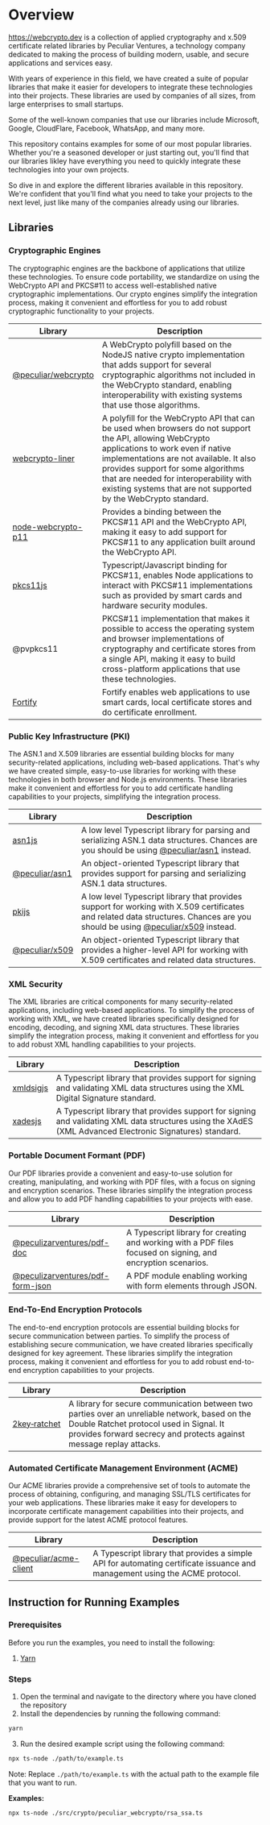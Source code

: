 # Overview

https://webcrypto.dev is a collection of applied cryptography and x.509 certificate related libraries by Peculiar Ventures, a technology company dedicated to making the process of building modern, usable, and secure applications and services easy.

With years of experience in this field, we have created a suite of popular libraries that make it easier for developers to integrate these technologies into their projects. These libraries are used by companies of all sizes, from large enterprises to small startups.

Some of the well-known companies that use our libraries include Microsoft, Google, CloudFlare, Facebook, WhatsApp, and many more. 

This repository contains examples for some of our most popular libraries. Whether you're a seasoned developer or just starting out, you'll find that our libraries likley have everything you need to quickly integrate these technologies into your own projects.

So dive in and explore the different libraries available in this repository. We're confident that you'll find what you need to take your projects to the next level, just like many of the companies already using our libraries.

## Libraries

### Cryptographic Engines

The cryptographic engines are the backbone of applications that utilize these technologies. To ensure code portability, we standardize on using the WebCrypto API and PKCS#11 to access well-established native cryptographic implementations. Our crypto engines simplify the integration process, making it convenient and effortless for you to add robust cryptographic functionality to your projects.

| Library             |	Description                              |
|---------------------|------------------------------------------|
| [@peculiar/webcrypto](src/crypto/peculiar_webcrypto/README.md) | A WebCrypto polyfill based on the NodeJS native crypto implementation that adds support for several cryptographic algorithms not included in the WebCrypto standard, enabling interoperability with existing systems that use those algorithms. |
| [webcrypto-liner](src/crypto/webcrypto_liner/README.md)  | A polyfill for the WebCrypto API that can be used when browsers do not support the API, allowing WebCrypto applications to work even if native implementations are not available. It also provides support for some algorithms that are needed for interoperability with existing systems that are not supported by the WebCrypto standard. |
| [node-webcrypto-p11](src/crypto/node_webcrypto_p11/README.md) | Provides a binding between the PKCS#11 API and the WebCrypto API, making it easy to add support for PKCS#11 to any application built around the WebCrypto API. |
| [pkcs11js](src/crypto/pkcs11js/README.md) | Typescript/Javascript binding for PKCS#11, enables Node applications to interact with PKCS#11 implementations such as provided by smart cards and hardware security modules. |
| @pvpkcs11 | PKCS#11 implementation that makes it possible to access the operating system and browser implementations of cryptography and certificate stores from a single API, making it easy to build cross-platform applications that use these technologies. |
| [Fortify](src/crypto/fortify/README.md) | Fortify enables web applications to use smart cards, local certificate stores and do certificate enrollment. |

### Public Key Infrastructure (PKI)

The ASN.1 and X.509 libraries are essential building blocks for many security-related applications, including web-based applications. That's why we have created simple, easy-to-use libraries for working with these technologies in both browser and Node.js environments. These libraries make it convenient and effortless for you to add certificate handling capabilities to your projects, simplifying the integration process.

| Library             |	Description                              |
|---------------------|------------------------------------------|
| [asn1js](src/pki/asn1js/README.md)	| A low level Typescript library for parsing and serializing ASN.1 data structures. Chances are you should be using [@peculiar/asn1](src/pki/peculiar_asn1/README.md) instead.|
| [@peculiar/asn1](src/pki/peculiar_asn1/README.md)	| An object-oriented Typescript library that provides support for parsing and serializing ASN.1 data structures. | 
| [pkijs](src/pki/pkijs/README.md)	| A low level Typescript library that provides support for working with X.509 certificates and related data structures. Chances are you should be using [@peculiar/x509](src/pki/peculiar_x509/README.md) instead. |
| [@peculiar/x509](src/pki/peculiar_x509/README.md) | An object-oriented Typescript library that provides a higher-level API for working with X.509 certificates and related data structures. |

### XML Security

The XML libraries are critical components for many security-related applications, including web-based applications. To simplify the process of working with XML, we have created libraries specifically designed for encoding, decoding, and signing XML data structures. These libraries simplify the integration process, making it convenient and effortless for you to add robust XML handling capabilities to your projects.

| Library             |	Description                              |
|---------------------|------------------------------------------|
| [xmldsigjs](src/xml/xmldsig/README.md) | A Typescript library that provides support for signing and validating XML data structures using the XML Digital Signature standard. |
| [xadesjs](src/xml/xades/README.md) | A Typescript library that provides support for signing and validating XML data structures using the XAdES (XML Advanced Electronic Signatures) standard. |

### Portable Document Formant (PDF)

Our PDF libraries provide a convenient and easy-to-use solution for creating, manipulating, and working with PDF files, with a focus on signing and encryption scenarios. These libraries simplify the integration process and allow you to add PDF handling capabilities to your projects with ease.

| Library             |	Description                              |
|---------------------|------------------------------------------|
| [@peculizarventures/pdf-doc](src/pdf/pdf_doc/README.md) | A Typescript library for creating and working with a PDF files focused on signing, and encryption scenarios. |
| [@peculizarventures/pdf-form-json](src/pdf/pdf_form_json/README.md) | A PDF module enabling working with form elements through JSON. |

### End-To-End Encryption Protocols

The end-to-end encryption protocols are essential building blocks for secure communication between parties. To simplify the process of establishing secure communication, we have created libraries specifically designed for key agreement. These libraries simplify the integration process, making it convenient and effortless for you to add robust end-to-end encryption capabilities to your projects.

| Library             |	Description                              |
|---------------------|------------------------------------------|
| [2key&#x2011;ratchet](src/e2e/2key_ratchet/README.md) | A library for secure communication between two parties over an unreliable network, based on the Double Ratchet protocol used in Signal. It provides forward secrecy and protects against message replay attacks. |

### Automated Certificate Management Environment (ACME)

Our ACME libraries provide a comprehensive set of tools to automate the process of obtaining, configuring, and managing SSL/TLS certificates for your web applications. These libraries make it easy for developers to incorporate certificate management capabilities into their projects, and provide support for the latest ACME protocol features.

| Library | Description |
|---------|-------------|
| [@peculiar/acme-client](src/acme/acme_client/README.md) | A Typescript library that provides a simple API for automating certificate issuance and management using the ACME protocol. |

## Instruction for Running Examples

### Prerequisites

Before you run the examples, you need to install the following:

1. [Yarn](https://yarnpkg.com/)

### Steps

1. Open the terminal and navigate to the directory where you have cloned the repository
2. Install the dependencies by running the following command:

```bash
yarn
```

3. Run the desired example script using the following command:

```bash
npx ts-node ./path/to/example.ts
```

Note: Replace `./path/to/example.ts` with the actual path to the example file that you want to run.

**Examples:**
```
npx ts-node ./src/crypto/peculiar_webcrypto/rsa_ssa.ts
```
